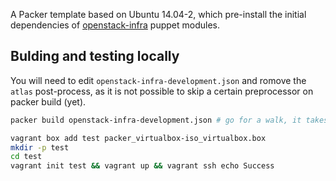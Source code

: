 A Packer template based on Ubuntu 14.04-2, which pre-install the initial dependencies of [openstack-infra](https://git.openstack.org/openstack-infra/system-config) puppet modules.

## Bulding and testing locally

You will need to edit `openstack-infra-development.json` and romove the `atlas` post-process, as it is not possible to skip a certain preprocessor on packer build (yet).

```bash
packer build openstack-infra-development.json # go for a walk, it takes a while

vagrant box add test packer_virtualbox-iso_virtualbox.box
mkdir -p test
cd test
vagrant init test && vagrant up && vagrant ssh echo Success
```
